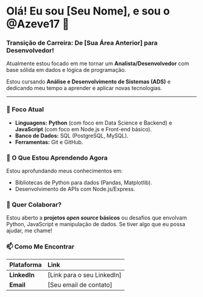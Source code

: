 # Olá! Eu sou [Seu Nome], e sou o @Azeve17 👋

### Transição de Carreira: De [Sua Área Anterior] para Desenvolvedor!

Atualmente estou focado em me tornar um **Analista/Desenvolvedor** com base sólida em dados e lógica de programação.

Estou cursando **Análise e Desenvolvimento de Sistemas (ADS)** e dedicando meu tempo a aprender e aplicar novas tecnologias.

---

### 🚀 Foco Atual

* **Linguagens:** **Python** (com foco em Data Science e Backend) e **JavaScript** (com foco em Node.js e Front-end básico).
* **Banco de Dados:** SQL (PostgreSQL, MySQL).
* **Ferramentas:** Git e GitHub.

### 🌱 O Que Estou Aprendendo Agora

Estou aprofundando meus conhecimentos em:
-   Bibliotecas de Python para dados (Pandas, Matplotlib).
-   Desenvolvimento de APIs com Node.js/Express.

### 🤝 Quer Colaborar?

Estou aberto a **projetos *open source* básicos** ou desafios que envolvam Python, JavaScript e manipulação de dados. Se tiver algo que eu possa ajudar, me chame!

### 📫 Como Me Encontrar

| Plataforma | Link |
| :--- | :--- |
| **LinkedIn** | [Link para o seu LinkedIn] |
| **Email** | [Seu email de contato] |
